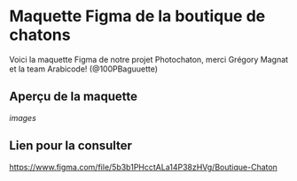 # Maquette Figma de la boutique de chatons

Voici la maquette Figma de notre projet Photochaton, merci Grégory Magnat et la team Arabicode! (@100PBaguuette)

## Aperçu de la maquette 

*images*

## Lien pour la consulter 

https://www.figma.com/file/5b3b1PHcctALa14P38zHVg/Boutique-Chaton